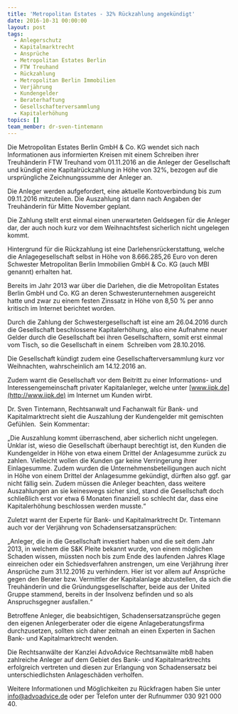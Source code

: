 ```yaml
---
title: 'Metropolitan Estates - 32% Rückzahlung angekündigt'
date: 2016-10-31 00:00:00
layout: post
tags:
  - Anlegerschutz
  - Kapitalmarktrecht
  - Ansprüche
  - Metropolitan Estates Berlin
  - FTW Treuhand
  - Rückzahlung
  - Metropolitan Berlin Immobilien
  - Verjährung
  - Kundengelder
  - Beraterhaftung
  - Gesellschafterversammlung
  - Kapitalerhöhung
topics: []
team_member: dr-sven-tintemann
---
```



Die Metropolitan Estates Berlin GmbH & Co. KG wendet sich nach Informationen aus informierten Kreisen mit einem Schreiben ihrer Treuhänderin FTW Treuhand vom 01.11.2016 an die Anleger der Gesellschaft und kündigt eine Kapitalrückzahlung in Höhe von 32%, bezogen auf die ursprüngliche Zeichnungssumme der Anleger an.

Die Anleger werden aufgefordert, eine aktuelle Kontoverbindung bis zum 09.11.2016 mitzuteilen. Die Auszahlung ist dann nach Angaben der Treuhänderin für Mitte November geplant.

Die Zahlung stellt erst einmal einen unerwarteten Geldsegen für die Anleger dar, der auch noch kurz vor dem Weihnachtsfest sicherlich nicht ungelegen kommt.

Hintergrund für die Rückzahlung ist eine Darlehensrückerstattung, welche die Anlagegesellschaft selbst in Höhe von 8.666.285,26 Euro von deren Schwester Metropolitan Berlin Immobilien GmbH & Co. KG (auch MBI genannt) erhalten hat.

Bereits im Jahr 2013 war über die Darlehen, die die Metropolitan Estates Berlin GmbH und Co. KG an deren Schwesterunternehmen ausgereicht hatte und zwar zu einem festen Zinssatz in Höhe von 8,50 % per anno kritisch im Internet berichtet worden.

Durch die Zahlung der Schwestergesellschaft ist eine am 26.04.2016 durch die Gesellschaft beschlossene Kapitalerhöhung, also eine Aufnahme neuer Gelder durch die Gesellschaft bei ihren Gesellschaftern, somit erst einmal vom Tisch, so die Gesellschaft in einem  Schreiben vom 28.10.2016.

Die Gesellschaft kündigt zudem eine Gesellschafterversammlung kurz vor Weihnachten, wahrscheinlich am 14.12.2016 an.

Zudem warnt die Gesellschaft vor dem Beitritt zu einer Informations- und Interessengemeinschaft privater Kapitalanleger, welche unter [www.iipk.de](http://www.iipk.de) im Internet um Kunden wirbt.

Dr. Sven Tintemann, Rechtsanwalt und Fachanwalt für Bank- und Kapitalmarktrecht sieht die Auszahlung der Kundengelder mit gemischten Gefühlen.  Sein Kommentar:

„Die Auszahlung kommt überraschend, aber sicherlich nicht ungelegen. Unklar ist, wieso die Gesellschaft überhaupt berechtigt ist, den Kunden die Kundengelder in Höhe von etwa einem Drittel der Anlagesumme zurück zu zahlen. Vielleicht wollen die Kunden gar keine Verringerung ihrer Einlagesumme. Zudem wurden die Unternehmensbeteiligungen auch nicht in Höhe von einem Drittel der Anlagesumme gekündigt, dürften also ggf. gar nicht fällig sein. Zudem müssen die Anleger beachten, dass weitere Auszahlungen an sie keineswegs sicher sind, stand die Gesellschaft doch schließlich erst vor etwa 6 Monaten finanziell so schlecht dar, dass eine Kapitalerhöhung beschlossen werden musste.“

Zuletzt warnt der Experte für Bank- und Kapitalmarktrecht Dr. Tintemann auch vor der Verjährung von Schadensersatzansprüchen:

„Anleger, die in die Gesellschaft investiert haben und die seit dem Jahr 2013, in welchem die S&K Pleite bekannt wurde, von einem möglichen Schaden wissen, müssten noch bis zum Ende des laufenden Jahres Klage einreichen oder ein Schiedsverfahren anstrengen, um eine Verjährung ihrer Ansprüche zum 31.12.2016 zu verhindern. Hier ist vor allem auf Ansprüche gegen den Berater bzw. Vermittler der Kapitalanlage abzustellen, da sich die Treuhänderin und die Gründungsgesellschafter, beide aus der United Gruppe stammend, bereits in der Insolvenz befinden und so als Anspruchsgegner ausfallen.“

Betroffene Anleger, die beabsichtigen, Schadensersatzansprüche gegen den eigenen Anlegerberater oder die eigene Anlageberatungsfirma durchzusetzen, sollten sich daher zeitnah an einen Experten in Sachen Bank- und Kapitalmarktrecht wenden.

Die Rechtsanwälte der Kanzlei AdvoAdvice Rechtsanwälte mbB haben zahlreiche Anleger auf dem Gebiet des Bank- und Kapitalmarktrechts erfolgreich vertreten und diesen zur Erlangung von Schadensersatz bei unterschiedlichsten Anlageschäden verholfen.

Weitere Informationen und Möglichkeiten zu Rückfragen haben Sie unter info@advoadvice.de oder per Telefon unter der Rufnummer 030 921 000 40.